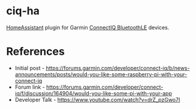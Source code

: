 # ciq-ha

[HomeAssistant](https://home-assistant.io) plugin for Garmin [ConnectIQ BluetoothLE](https://developer.garmin.com/connect-iq/api-docs/Toybox/BluetoothLowEnergy.html) devices.

# References
* Initial post - https://forums.garmin.com/developer/connect-iq/b/news-announcements/posts/would-you-like-some-raspberry-pi-with-your-connect-iq
* Forum link - https://forums.garmin.com/developer/connect-iq/f/discussion/164904/would-you-like-some-pi-with-your-app
* Developer Talk - https://www.youtube.com/watch?v=drZ_pzGwo7I
